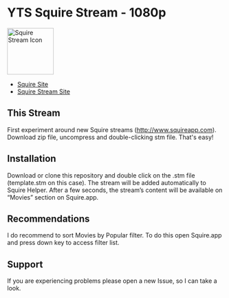 # YTS Squire Stream - 1080p

<img src="https://s3.amazonaws.com/Squire_Contents/sites+resources/github+streamers/stream_icon.png" width="108" height="108" alt="Squire Stream Icon"/>

- [Squire Site](http://www.squireapp.com)
- [Squire Stream Site](http://squireapp.com/streams/)

## This Stream
First experiment around new Squire streams (http://www.squireapp.com). Download zip file, uncompress and double-clicking stm file. That's easy!

## Installation
Download or clone this repository and double click on the .stm file (template.stm on this case). The stream will be added automatically to Squire Helper. After a few seconds, the stream’s content will be available on “Movies” section on Squire.app.

## Recommendations
I do recommend to sort Movies by Popular filter. To do this open Squire.app and press down key to access filter list.

## Support
If you are experiencing problems please open a new Issue, so I can take a look.
